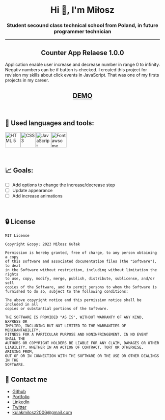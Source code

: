 <h1 align="center">Hi 👋, I'm Miłosz</h1>
<h3 align="center">Student secound class technical school from Poland, in future programmer technician</h3>

---

<h2 align="center"><b>Counter App</b> Relaese 1.0.0</h2>

Application enable user increase and decrease number in range 0 to infinity. Negativ numbers can be if button is checked. I created this project for revision my skills about click events in JavaScript. That was one of my firsts projects in my career. 

<h2 align="center"><a href="https://simple-counter-bynisser111.netlify.app/">DEMO</a></h2>

<br>

## 🔎 Used languages and tools:

<img src="https://raw.githubusercontent.com/Nisser111/tools-and-technologies-logos/ce7367d3e420fc84752bec0760e8a53a884fd58e/html-5.svg" alt="HTML 5" width="50" height="50"><img src="https://raw.githubusercontent.com/Nisser111/tools-and-technologies-logos/ce7367d3e420fc84752bec0760e8a53a884fd58e/css-3.svg" alt="CSS 3" width="50" height="50"><img src="https://raw.githubusercontent.com/Nisser111/tools-and-technologies-logos/ce7367d3e420fc84752bec0760e8a53a884fd58e/javascript.svg" alt="JavaScript" width="50" height="50"><img src="https://cdn.svgporn.com/logos/font-awesome.svg" alt="Font awsome" width="50" height="50">

<br>

## 📈 Goals:

- [ ] Add options to change the increase/decrease step
- [ ] Update appearance
- [ ] Add increase animations

<br>

## 🔒 License

    MIT License

    Copyright &copy; 2023 Miłosz Kułak

    Permission is hereby granted, free of charge, to any person obtaining a copy
    of this software and associated documentation files (the "Software"), to deal
    in the Software without restriction, including without limitation the rights
    to use, copy, modify, merge, publish, distribute, sublicense, and/or sell
    copies of the Software, and to permit persons to whom the Software is
    furnished to do so, subject to the following conditions:

    The above copyright notice and this permission notice shall be included in all
    copies or substantial portions of the Software.

    THE SOFTWARE IS PROVIDED "AS IS", WITHOUT WARRANTY OF ANY KIND, EXPRESS OR
    IMPLIED, INCLUDING BUT NOT LIMITED TO THE WARRANTIES OF MERCHANTABILITY,
    FITNESS FOR A PARTICULAR PURPOSE AND NONINFRINGEMENT. IN NO EVENT SHALL THE
    AUTHORS OR COPYRIGHT HOLDERS BE LIABLE FOR ANY CLAIM, DAMAGES OR OTHER
    LIABILITY, WHETHER IN AN ACTION OF CONTRACT, TORT OR OTHERWISE, ARISING FROM,
    OUT OF OR IN CONNECTION WITH THE SOFTWARE OR THE USE OR OTHER DEALINGS IN THE
    SOFTWARE.

## 📧 Contact me

- [Github](https://www.github.com/Nisser111)
- [Portfolio](https://miloszkulak-webdev.com)
- [Linkedln](https://www.linkedin.com/in/mi%C5%82osz-ku%C5%82ak-047948223/)
- [Twitter](https://twitter.com/MiloszKulak)
- kulakmilosz2006@gmail.com
